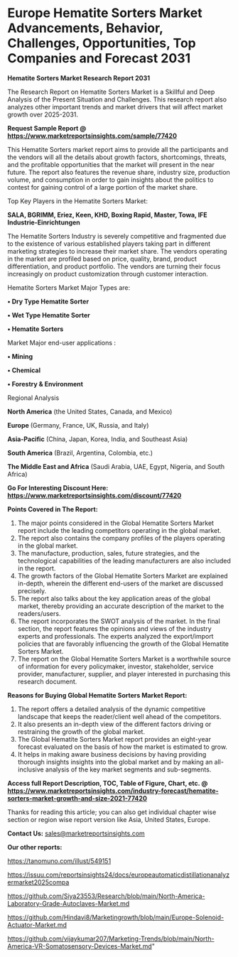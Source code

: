# Europe Hematite Sorters Market Advancements, Behavior, Challenges, Opportunities, Top Companies and Forecast 2031

<strong>Hematite Sorters Market Research Report 2031</strong>

The Research Report on Hematite Sorters Market is a Skillful and Deep Analysis of the Present Situation and Challenges. This research report also analyzes other important trends and market drivers that will affect market growth over 2025-2031.

<strong>Request Sample Report @ <a href=https://www.marketreportsinsights.com/sample/77420>https://www.marketreportsinsights.com/sample/77420</a></strong>

This Hematite Sorters market report aims to provide all the participants and the vendors will all the details about growth factors, shortcomings, threats, and the profitable opportunities that the market will present in the near future. The report also features the revenue share, industry size, production volume, and consumption in order to gain insights about the politics to contest for gaining control of a large portion of the market share.

Top Key Players in the Hematite Sorters Market:

<strong>SALA, BGRIMM, Eriez, Keen, KHD, Boxing Rapid, Master, Towa, IFE Industrie-Einrichtungen</strong>

The Hematite Sorters Industry is severely competitive and fragmented due to the existence of various established players taking part in different marketing strategies to increase their market share. The vendors operating in the market are profiled based on price, quality, brand, product differentiation, and product portfolio. The vendors are turning their focus increasingly on product customization through customer interaction.

Hematite Sorters Market Major Types are:

<strong>• Dry Type Hematite Sorter

• Wet Type Hematite Sorter

• Hematite Sorters</strong>

Market Major end-user applications :

<strong>• Mining

• Chemical

• Forestry & Environment</strong>

Regional Analysis

</u><strong><b>North America</b></strong> (the United States, Canada, and Mexico)

<strong><b>Europe </b></strong>(Germany, France, UK, Russia, and Italy)

<strong><b>Asia-Pacific</b></strong> (China, Japan, Korea, India, and Southeast Asia)

<strong><b>South America</b></strong> (Brazil, Argentina, Colombia, etc.)

<strong><b>The Middle East and Africa</b></strong> (Saudi Arabia, UAE, Egypt, Nigeria, and South Africa)

<strong>Go For Interesting Discount Here: <a href=https://www.marketreportsinsights.com/discount/77420>https://www.marketreportsinsights.com/discount/77420</a></strong>

<strong>Points Covered in The Report:</strong>
<ol>
  <li>The major points considered in the Global Hematite Sorters Market report include the leading competitors operating in the global market.</li>
  <li>The report also contains the company profiles of the players operating in the global market.</li>
  <li>The manufacture, production, sales, future strategies, and the technological capabilities of the leading manufacturers are also included in the report.</li>
  <li>The growth factors of the Global Hematite Sorters Market are explained in-depth, wherein the different end-users of the market are discussed precisely.</li>
  <li>The report also talks about the key application areas of the global market, thereby providing an accurate description of the market to the readers/users.</li>
  <li>The report incorporates the SWOT analysis of the market. In the final section, the report features the opinions and views of the industry experts and professionals. The experts analyzed the export/import policies that are favorably influencing the growth of the Global Hematite Sorters Market.</li>
  <li>The report on the Global Hematite Sorters Market is a worthwhile source of information for every policymaker, investor, stakeholder, service provider, manufacturer, supplier, and player interested in purchasing this research document.</li>
</ol>
<strong>Reasons for Buying Global Hematite Sorters Market Report:</strong>

<ol>
  <li>The report offers a detailed analysis of the dynamic competitive landscape that keeps the reader/client well ahead of the competitors.</li>
  <li>It also presents an in-depth view of the different factors driving or restraining the growth of the global market.</li>
  <li>The Global Hematite Sorters Market report provides an eight-year forecast evaluated on the basis of how the market is estimated to grow.</li>
  <li>It helps in making aware business decisions by having providing thorough insights insights into the global market and by making an all-inclusive analysis of the key market segments and sub-segments.</li>
</ol>
<strong>Access full Report Description, TOC, Table of Figure, Chart, etc. @ <a href=https://www.marketreportsinsights.com/industry-forecast/hematite-sorters-market-growth-and-size-2021-77420>https://www.marketreportsinsights.com/industry-forecast/hematite-sorters-market-growth-and-size-2021-77420</a></strong>


Thanks for reading this article; you can also get individual chapter wise section or region wise report version like Asia, United States, Europe.

<strong>Contact Us:</strong>
sales@marketreportsinsights.com

<strong>Our other reports:</strong>

<a href=https://tanomuno.com/illust/549151>https://tanomuno.com/illust/549151</a>

<a href=https://issuu.com/reportsinsights24/docs/europeautomaticdistillationanalyzermarket2025compa>https://issuu.com/reportsinsights24/docs/europeautomaticdistillationanalyzermarket2025compa</a>

<a href=https://github.com/Siya23553/Research/blob/main/North-America-Laboratory-Grade-Autoclaves-Market.md>https://github.com/Siya23553/Research/blob/main/North-America-Laboratory-Grade-Autoclaves-Market.md</a>

<a href=https://github.com/Hindavi8/Marketingrowth/blob/main/Europe-Solenoid-Actuator-Market.md>https://github.com/Hindavi8/Marketingrowth/blob/main/Europe-Solenoid-Actuator-Market.md</a>

<a href=https://github.com/vijaykumar207/Marketing-Trends/blob/main/North-America-VR-Somatosensory-Devices-Market.md>https://github.com/vijaykumar207/Marketing-Trends/blob/main/North-America-VR-Somatosensory-Devices-Market.md</a>"

